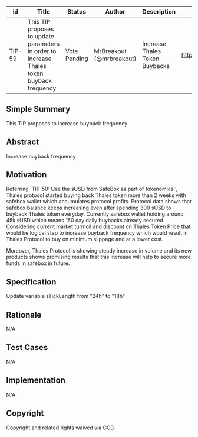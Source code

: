 | id | Title | Status | Author | Description | Discussions to | Created |
| ----------- | ----------- | ----------- | ----------- | ----------- | ----------- | ----------- |
| TIP-59 | This TIP proposes to update parameters in order to increase Thales token buyback frequency | Vote Pending | MrBreakout (@mrbreakout) | Increase Thales Token Buybacks | https://discord.gg/8bzFdpGTrp | 2022-06-16

## Simple Summary

This TIP proposes to increase buyback frequency

## Abstract

Increase buyback frequency

## Motivation

Referring  'TIP-50: Use the sUSD from SafeBox as part of tokenomics ', Thales protocol started buying back Thales token more than 2 weeks with safebox wallet which accumulates protocol profits. Protocol data shows that safebox balance keeps increasing even after spending 300 sUSD to buyback Thales token everyday. Currently safebox wallet holding around 45k sUSD which means 150 day daily buybacks already secured. Considering current market turmoil and discount on Thales Token Price that would be logical step to increase buyback frequency which would result in Thales Protocol to buy on minimum slippage and at a lower cost.

Moreover, Thales Protocol is showing steady increase in volume and its new products shows promising results that this increase will help to secure more funds in safebox in future.

## Specification

Update variable sTickLength from "24h" to "18h"

## Rationale
N/A
## Test Cases
N/A
## Implementation
N/A
## Copyright
Copyright and related rights waived via CC0.
